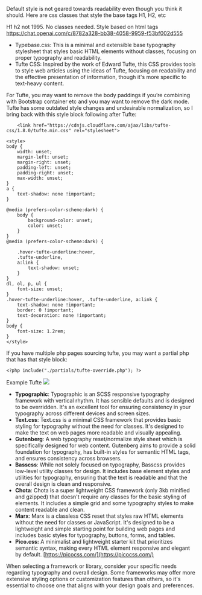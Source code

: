 
Default style is not geared towards readability even though you think it should. Here are css classes that style the base tags H1, H2, etc

H1 h2 not 1995. No classes needed. Style based on html tags
https://chat.openai.com/c/8782a328-bb38-4058-9959-f53bf002d555

- Typebase.css: This is a minimal and extensible base typography stylesheet that styles basic HTML elements without classes, focusing on proper typography and readability.
- Tufte CSS: Inspired by the work of Edward Tufte, this CSS provides tools to style web articles using the ideas of Tufte, focusing on readability and the effective presentation of information, though it's more specific to text-heavy content.

For Tufte, you may want to remove the body paddings if you’re combining with Bootstrap container etc and you may want to remove the dark mode. Tufte has some outdated style changes and undesirable normalization, so I bring back with this style block following after Tufte:

```
    <link href="https://cdnjs.cloudflare.com/ajax/libs/tufte-css/1.8.0/tufte.min.css" rel="stylesheet">  
```

```
<style>
body {
    width: unset;
    margin-left: unset;
    margin-right: unset;
    padding-left: unset;
    padding-right: unset;
    max-width: unset;
}
a {
    text-shadow: none !important;
}

@media (prefers-color-scheme:dark) {
    body {
        background-color: unset;
        color: unset;
    }
}
@media (prefers-color-scheme:dark) {

    .hover-tufte-underline:hover,
    .tufte-underline,
    a:link {
        text-shadow: unset;
    }
}
dl, ol, p, ul {
    font-size: unset;
}
.hover-tufte-underline:hover, .tufte-underline, a:link {
    text-shadow: none !important;
    border: 0 !important;
    text-decoration: none !important;
}
body {
    font-size: 1.2rem;
}
</style>
```

If you have multiple php pages sourcing tufte, you may want a partial php that has that style block:
```
<?php include("./partials/tufte-override.php"); ?>
```

Example Tufte
![](KajLILs.png)

- **Typographic**: Typographic is an SCSS responsive typography framework with vertical rhythm. It has sensible defaults and is designed to be overridden. It's an excellent tool for ensuring consistency in your typography across different devices and screen sizes.
- **Text.css**: Text.css is a minimal CSS framework that provides basic styling for typography without the need for classes. It's designed to make the text on web pages more readable and visually appealing.
- **Gutenberg**: A web typography reset/normalize style sheet which is specifically designed for web content. Gutenberg aims to provide a solid foundation for typography, has built-in styles for semantic HTML tags, and ensures consistency across browsers.
- **Basscss**: While not solely focused on typography, Basscss provides low-level utility classes for design. It includes base element styles and utilities for typography, ensuring that the text is readable and that the overall design is clean and responsive.
- **Chota**: Chota is a super lightweight CSS framework (only 3kb minified and gzipped) that doesn't require any classes for the basic styling of elements. It includes a simple grid and some typography styles to make content readable and clean.
- **Marx**: Marx is a classless CSS reset that styles raw HTML elements without the need for classes or JavaScript. It's designed to be a lightweight and simple starting point for building web pages and includes basic styles for typography, buttons, forms, and tables.
- **Pico.css:** A minimalist and lightweight starter kit that prioritizes semantic syntax, making every HTML element responsive and elegant by default. [https://picocss.com/](https://picocss.com/)
    

When selecting a framework or library, consider your specific needs regarding typography and overall design. Some frameworks may offer more extensive styling options or customization features than others, so it's essential to choose one that aligns with your design goals and preferences.